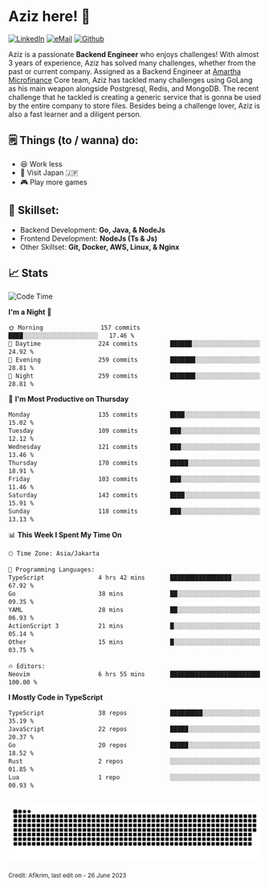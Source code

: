 # Aziz here! 👋

[![LinkedIn](https://img.shields.io/static/v1?message=afikrim&logo=linkedin&label=&color=0077B5&logoColor=white&labelColor=&style=for-the-badge)](https://www.linkedin.com/in/afikrim)
[![eMail](https://img.shields.io/static/v1?message=afikrim10@gmail.com&logo=gmail&label=&color=D14836&logoColor=white&labelColor=&style=for-the-badge)](mailto:afikrim10@gmail.com)
[![Github](https://komarev.com/ghpvc/?username=afikrim&label=Visitors&style=for-the-badge)](https://www.github.com/afikrim)

<!--Introduction-->
Aziz is a passionate **Backend Engineer** who enjoys challenges! With almost 3 years of experience, Aziz has solved many challenges, whether from the past or current company. Assigned as a Backend Engineer at [Amartha Microfinance](https://amartha.com) Core team, Aziz has tackled many challenges using GoLang as his main weapon alongside Postgresql, Redis, and MongoDB. The recent challenge that he tackled is creating a generic service that is gonna be used by the entire company to store files. Besides being a challenge lover, Aziz is also a fast learner and a diligent person.

<!--Things TODO-->
## 🗒️ Things (to / wanna) do:

- 😆 Work less
- 🚀 Visit Japan 🇯🇵
- 🎮 Play more games

<!--Skillset-->
## 🏅 Skillset:

- Backend Development: **Go, Java, & NodeJs**
- Frontend Development: **NodeJs (Ts & Js)**
- Other Skillset: **Git, Docker, AWS, Linux, & Nginx**

## 📈 Stats  

<!--START_SECTION:waka-->
![Code Time](http://img.shields.io/badge/Code%20Time-1%2C212%20hrs%208%20mins-blue)

**I'm a Night 🦉** 

```text
🌞 Morning                157 commits         ████░░░░░░░░░░░░░░░░░░░░░   17.46 % 
🌆 Daytime                224 commits         ██████░░░░░░░░░░░░░░░░░░░   24.92 % 
🌃 Evening                259 commits         ███████░░░░░░░░░░░░░░░░░░   28.81 % 
🌙 Night                  259 commits         ███████░░░░░░░░░░░░░░░░░░   28.81 % 
```
📅 **I'm Most Productive on Thursday** 

```text
Monday                   135 commits         ████░░░░░░░░░░░░░░░░░░░░░   15.02 % 
Tuesday                  109 commits         ███░░░░░░░░░░░░░░░░░░░░░░   12.12 % 
Wednesday                121 commits         ███░░░░░░░░░░░░░░░░░░░░░░   13.46 % 
Thursday                 170 commits         █████░░░░░░░░░░░░░░░░░░░░   18.91 % 
Friday                   103 commits         ███░░░░░░░░░░░░░░░░░░░░░░   11.46 % 
Saturday                 143 commits         ████░░░░░░░░░░░░░░░░░░░░░   15.91 % 
Sunday                   118 commits         ███░░░░░░░░░░░░░░░░░░░░░░   13.13 % 
```


📊 **This Week I Spent My Time On** 

```text
🕑︎ Time Zone: Asia/Jakarta

💬 Programming Languages: 
TypeScript               4 hrs 42 mins       █████████████████░░░░░░░░   67.92 % 
Go                       38 mins             ██░░░░░░░░░░░░░░░░░░░░░░░   09.35 % 
YAML                     28 mins             ██░░░░░░░░░░░░░░░░░░░░░░░   06.93 % 
ActionScript 3           21 mins             █░░░░░░░░░░░░░░░░░░░░░░░░   05.14 % 
Other                    15 mins             █░░░░░░░░░░░░░░░░░░░░░░░░   03.75 % 

🔥 Editors: 
Neovim                   6 hrs 55 mins       █████████████████████████   100.00 % 
```

**I Mostly Code in TypeScript** 

```text
TypeScript               38 repos            █████████░░░░░░░░░░░░░░░░   35.19 % 
JavaScript               22 repos            █████░░░░░░░░░░░░░░░░░░░░   20.37 % 
Go                       20 repos            █████░░░░░░░░░░░░░░░░░░░░   18.52 % 
Rust                     2 repos             ░░░░░░░░░░░░░░░░░░░░░░░░░   01.85 % 
Lua                      1 repo              ░░░░░░░░░░░░░░░░░░░░░░░░░   00.93 % 
```




<!--END_SECTION:waka-->


<br clear="both">

<div align="center">
  <img src="https://raw.githubusercontent.com/afikrim/afikrim/output/snake.svg" alt="Snake animation" />
</div>


<sub>Credit: Afikrim, last edit on - 26 June 2023</sub>

